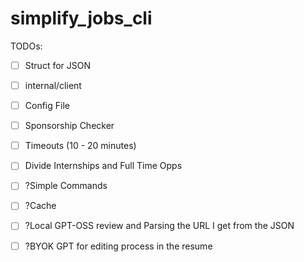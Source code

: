 # simplify_jobs_cli

TODOs:
- [ ] Struct for JSON
- [ ] internal/client
- [ ] Config File
- [ ] Sponsorship Checker
- [ ] Timeouts (10 - 20 minutes)
- [ ] Divide Internships and Full Time Opps
- [ ] ?Simple Commands
- [ ] ?Cache
- [ ] ?Local GPT-OSS review and Parsing the URL I get from the JSON
- [ ] ?BYOK GPT for editing process in the resume

